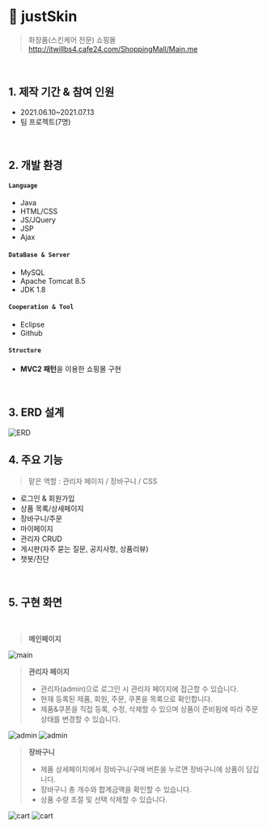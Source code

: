 # :sake: justSkin
>화장품(스킨케어 전문) 쇼핑몰
>http://itwillbs4.cafe24.com/ShoppingMall/Main.me

<br>

## 1. 제작 기간 & 참여 인원
- 2021.06.10~2021.07.13
- 팀 프로젝트(7명)

<br>

## 2. 개발 환경
#### `Language`
  - Java
  - HTML/CSS
  - JS/JQuery
  - JSP
  - Ajax
#### `DataBase & Server`
  - MySQL
  - Apache Tomcat 8.5
  - JDK 1.8
#### `Cooperation & Tool`
  - Eclipse
  - Github
#### `Structure`
  - **MVC2 패턴**을 이용한 쇼핑몰 구현

<br>

## 3. ERD 설계
![ERD](https://user-images.githubusercontent.com/80612679/126464487-7aded8f9-2604-440a-a96b-da4975add2ec.jpg)


## 4. 주요 기능
>맡은 역할 : 관리자 페이지 / 장바구니 / CSS
- 로그인 & 회원가입
- 상품 목록/상세페이지
- 장바구니/주문
- 마이페이지
- 관리자 CRUD
- 게시판(자주 묻는 질문, 공지사항, 상품리뷰)
- 챗봇/진단


<br>

## 5. 구현 화면

<br>

>**메인페이지**<br>

![main](https://user-images.githubusercontent.com/80612679/126473596-2d201f87-cfe8-474d-841a-079c6fd35d53.png)

>**관리자 페이지**<br>
>- 관리자(admin)으로 로그인 시 관리자 페이지에 접근할 수 있습니다.<br>
>- 현재 등록된 제품, 회원, 주문, 쿠폰을 목록으로 확인합니다.<br>
>- 제품&쿠폰을 직접 등록, 수정, 삭제할 수 있으며 상품이 준비됨에 따라 주문상태를 변경할 수 있습니다.<br>

![admin](https://user-images.githubusercontent.com/80612679/126475151-6c10a2e1-041d-4d2f-895a-a71b377c982b.png)
![admin](https://user-images.githubusercontent.com/80612679/126985134-3f79293b-2b95-4903-b7ad-a469a80989e1.png)


>**장바구니**<br>
>- 제품 상세페이지에서 장바구니/구매 버튼을 누르면 장바구니에 상품이 담깁니다.<br>
>- 장바구니 총 개수와 합계금액을 확인할 수 있습니다.<br>
>- 상품 수량 조절 및 선택 삭제할 수 있습니다.<br>

![cart](https://user-images.githubusercontent.com/80612679/126476509-7c5baaec-4809-4c28-b1e4-47865f5a70bd.png)
![cart](https://user-images.githubusercontent.com/80612679/126476530-083e508b-db9e-407f-9043-25c84f78fdfb.png)













